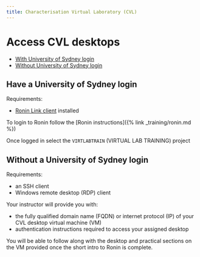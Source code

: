 ```yaml
---
title: Characterisation Virtual Laboratory (CVL)
---
```


# Access CVL desktops

* [With University of Sydney login](#have-a-university-of-sydney-login)
* [Without University of Sydney login](#without-a-university-of-sydney-login)

## Have a University of Sydney login

Requirements:
* [Ronin Link client](https://blog.ronin.cloud/ronin-link/) installed 

To login to Ronin follow the [Ronin instructions]({% link _training/ronin.md %})

Once logged in select the `VIRTLABTRAIN` (VIRTUAL LAB TRAINING) project

## Without a University of Sydney login

Requirements:
* an SSH client
* Windows remote desktop (RDP) client

Your instructor will provide you with:
* the fully qualified domain name (FQDN) or internet protocol (IP) of your CVL desktop virtual machine (VM)
* authentication instructions required to access your assigned desktop

You will be able to follow along with the desktop and practical sections on the VM provided once the short intro
to Ronin is complete.
